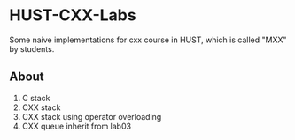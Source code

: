 # HUST-CXX-Labs
Some naive implementations for cxx course in HUST, which is called "MXX" by students.

## About

1. C stack
2. CXX stack
3. CXX stack using operator overloading
4. CXX queue inherit from lab03 